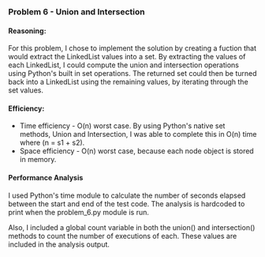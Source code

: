 ### Problem 6 - Union and Intersection

#### Reasoning:
For this problem, I chose to implement the solution by creating a fuction that would extract the LinkedList values into a set.  By extracting the values of each LinkedList, I could compute the union and intersection operations using Python's built in set operations.  The returned set could then be turned back into a LinkedList using the remaining values, by iterating through the set values.


#### Efficiency:
* Time efficiency - O(n) worst case.  By using Python's native set methods, Union and Intersection, I was able to complete this in O(n) time where (n = s1 + s2).
* Space efficiency - O(n) worst case, because each node object is stored in memory.


#### Performance Analysis
I used Python's time module to calculate the number of seconds elapsed between the start and end of the test code.  The analysis is hardcoded to print when the problem_6.py module is run.

Also, I included a global count variable in both the union() and intersection() methods to count the number of executions of each.  These values are included in the analysis output.
